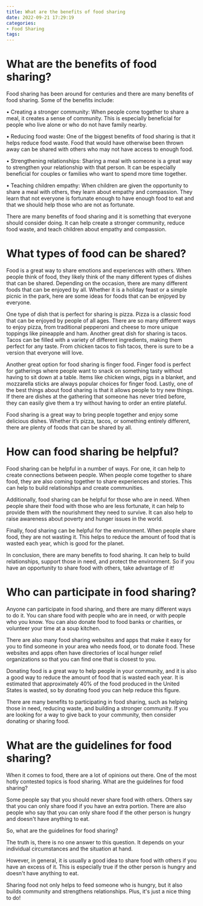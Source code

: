 ```yaml
---
title: What are the benefits of food sharing
date: 2022-09-21 17:29:19
categories:
- Food Sharing
tags:
---
```



#  What are the benefits of food sharing?

Food sharing has been around for centuries and there are many benefits of food sharing. Some of the benefits include:

• Creating a stronger community: When people come together to share a meal, it creates a sense of community. This is especially beneficial for people who live alone or who do not have family nearby.

• Reducing food waste: One of the biggest benefits of food sharing is that it helps reduce food waste. Food that would have otherwise been thrown away can be shared with others who may not have access to enough food.

• Strengthening relationships: Sharing a meal with someone is a great way to strengthen your relationship with that person. It can be especially beneficial for couples or families who want to spend more time together.

• Teaching children empathy: When children are given the opportunity to share a meal with others, they learn about empathy and compassion. They learn that not everyone is fortunate enough to have enough food to eat and that we should help those who are not as fortunate.

There are many benefits of food sharing and it is something that everyone should consider doing. It can help create a stronger community, reduce food waste, and teach children about empathy and compassion.

#  What types of food can be shared?



Food is a great way to share emotions and experiences with others. When people think of food, they likely think of the many different types of dishes that can be shared. Depending on the occasion, there are many different foods that can be enjoyed by all. Whether it is a holiday feast or a simple picnic in the park, here are some ideas for foods that can be enjoyed by everyone.

One type of dish that is perfect for sharing is pizza. Pizza is a classic food that can be enjoyed by people of all ages. There are so many different ways to enjoy pizza, from traditional pepperoni and cheese to more unique toppings like pineapple and ham. Another great dish for sharing is tacos. Tacos can be filled with a variety of different ingredients, making them perfect for any taste. From chicken tacos to fish tacos, there is sure to be a version that everyone will love.

Another great option for food sharing is finger food. Finger food is perfect for gatherings where people want to snack on something tasty without having to sit down at a table. Items like chicken wings, pigs in a blanket, and mozzarella sticks are always popular choices for finger food. Lastly, one of the best things about food sharing is that it allows people to try new things. If there are dishes at the gathering that someone has never tried before, they can easily give them a try without having to order an entire plateful.

Food sharing is a great way to bring people together and enjoy some delicious dishes. Whether it’s pizza, tacos, or something entirely different, there are plenty of foods that can be shared by all.

#  How can food sharing be helpful?

Food sharing can be helpful in a number of ways. For one, it can help to create connections between people. When people come together to share food, they are also coming together to share experiences and stories. This can help to build relationships and create communities.

 Additionally, food sharing can be helpful for those who are in need. When people share their food with those who are less fortunate, it can help to provide them with the nourishment they need to survive. It can also help to raise awareness about poverty and hunger issues in the world.

Finally, food sharing can be helpful for the environment. When people share food, they are not wasting it. This helps to reduce the amount of food that is wasted each year, which is good for the planet.

In conclusion, there are many benefits to food sharing. It can help to build relationships, support those in need, and protect the environment. So if you have an opportunity to share food with others, take advantage of it!

#  Who can participate in food sharing?

Anyone can participate in food sharing, and there are many different ways to do it. You can share food with people who are in need, or with people who you know. You can also donate food to food banks or charities, or volunteer your time at a soup kitchen.

There are also many food sharing websites and apps that make it easy for you to find someone in your area who needs food, or to donate food. These websites and apps often have directories of local hunger relief organizations so that you can find one that is closest to you.

Donating food is a great way to help people in your community, and it is also a good way to reduce the amount of food that is wasted each year. It is estimated that approximately 40% of the food produced in the United States is wasted, so by donating food you can help reduce this figure.

There are many benefits to participating in food sharing, such as helping those in need, reducing waste, and building a stronger community. If you are looking for a way to give back to your community, then consider donating or sharing food.

#  What are the guidelines for food sharing?

When it comes to food, there are a lot of opinions out there. One of the most hotly contested topics is food sharing. What are the guidelines for food sharing?

Some people say that you should never share food with others. Others say that you can only share food if you have an extra portion. There are also people who say that you can only share food if the other person is hungry and doesn't have anything to eat.

So, what are the guidelines for food sharing?

The truth is, there is no one answer to this question. It depends on your individual circumstances and the situation at hand.

However, in general, it is usually a good idea to share food with others if you have an excess of it. This is especially true if the other person is hungry and doesn't have anything to eat.

Sharing food not only helps to feed someone who is hungry, but it also builds community and strengthens relationships. Plus, it's just a nice thing to do!